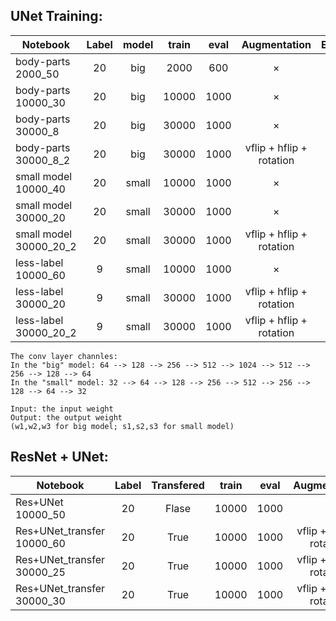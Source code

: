 UNet Training:
------


Notebook|Label|model|train|eval|Augmentation| Epoch|LR|Input|Output
--------|:----:|:----:|:-----:|:-----:|:----------------:|:-------:|:---------:|:-------:|:---------:|
body-parts 2000_50|20|big|2000|600|×|50|0.01|×|×|
body-parts 10000_30|20|big|10000|1000|×|30|0.001|×|w1|
body-parts 30000_8|20|big|30000|1000|×|8|0.001|w1|w2|
body-parts 30000_8_2|20|big|30000|1000|vflip + hflip + rotation|8|0.001|w2|w3|
small model 10000_40|20|small|10000|1000|×|40|0.001|×|s1|
small model 30000_20|20|small|30000|1000|×|20|0.001|s1|s2|
small model 30000_20_2|20|small|30000|1000|vflip + hflip + rotation|20|0.001|s2|s3|
less-label 10000_60|9|small|10000|1000|×|60|0.001|×|L1|
less-label 30000_20|9|small|30000|1000|vflip + hflip + rotation|20|0.001|L1|L2|
less-label 30000_20_2|9|small|30000|1000|vflip + hflip + rotation|20|0.001|L2|L3|

	The conv layer channles:
	In the "big" model: 64 --> 128 --> 256 --> 512 --> 1024 --> 512 --> 256 --> 128 --> 64
	In the "small" model: 32 --> 64 --> 128 --> 256 --> 512 --> 256 --> 128 --> 64 --> 32
	
	Input: the input weight 
	Output: the output weight
	(w1,w2,w3 for big model; s1,s2,s3 for small model)

ResNet + UNet:
-------


Notebook|Label|Transfered|train|eval|Augmentation| Epoch|LR|Input|Output
--------|:----:|:----:|:-----:|:-----:|:----------------:|:-------:|:---------:|:-------:|:---------:|
Res+UNet 10000_50|20|Flase|10000|1000|×|50|0.001|×|×|
Res+UNet_transfer 10000_60|20|True|10000|1000|vflip + hflip + rotation|60|0.001|×|r1|
Res+UNet_transfer 30000_25|20|True|10000|1000|vflip + hflip + rotation|25|0.001|r1|×|
Res+UNet_transfer 30000_30|20|True|10000|1000|vflip + hflip + rotation|30|0.001|r1|×|
	
	
	
	
	
